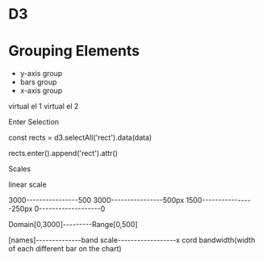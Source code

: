 # D3

# Grouping Elements

- y-axis group
- bars group
- x-axis group

virtual el 1
virtual el 2


Enter Selection


const rects = d3.selectAll('rect').data(data)

rects.enter().append('rect').attr()

Scales


linear scale

3000----------------500
3000----------------500px
1500----------------250px
0-------------------0

Domain[0,3000]---------Range[0,500]


[names]--------------band scale------------------x cord
                    bandwidth(width of each different bar on the chart)